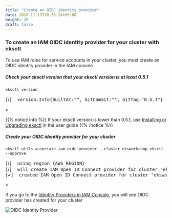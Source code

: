 ```yaml
---
title: "Create an OIDC identity provider"
date: 2018-11-13T16:36:24+09:00
weight: 20
draft: false
---
```


### To create an IAM OIDC identity provider for your cluster with eksctl

To use IAM roles for service accounts in your cluster, you must create an OIDC identity provider in the IAM console

##### Check your eksctl version that your eksctl version is at least 0.5.1

```
eksctl version
```

<pre>
[ℹ]  version.Info{BuiltAt:"", GitCommit:"", GitTag:"0.5.3"}
</pre>>

{{% notice info %}}
If your eksctl version is lower than 0.5.1, use [Installing or Upgrading eksctl](https://docs.aws.amazon.com/eks/latest/userguide/eksctl.html#installing-eksctl) in the user guide
{{% /notice %}}

##### Create your OIDC identity provider for your cluster

```
eksctl utils associate-iam-oidc-provider --cluster eksworkshop-eksctl --approve
```

<pre>
[ℹ]  using region {AWS_REGION}
[ℹ]  will create IAM Open ID Connect provider for cluster "eksworkshop-eksctl" in "{AWS_REGION}"
[✔]  created IAM Open ID Connect provider for cluster "eksworkshop-eksctl" in "{AWS_REGION}"
</pre>>

If you go to the [Identity Providers in IAM Console](https://console.aws.amazon.com/iam/home#/providers), you will see OIDC provider has created for your cluster

![OIDC Identity Provider](/images/irsa/irsa-oidc.png)
